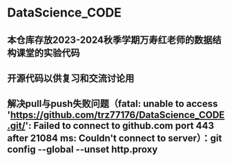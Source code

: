 # DataScience_CODE
## 本仓库存放2023-2024秋季学期万寿红老师的数据结构课堂的实验代码
## 开源代码以供复习和交流讨论用

## 解决pull与push失败问题（fatal: unable to access 'https://github.com/trz77176/DataScience_CODE.git/': Failed to connect to github.com port 443 after 21084 ms: Couldn't connect to server）：git config --global --unset http.proxy

